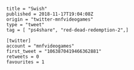 ```
title = "Swish"
published = 2018-11-17T19:04:08Z
origin = "twitter-mnfvideogames"
type = "tweet"
tag = [ "ps4share", "red-dead-redemption-2",]

[twitter]
account = "mnfvideogames"
first_tweet = "1063870419466362881"
retweets = 0
favourites = 1
```

<p class='image'><img src='https://mnf.m17s.net/2018/11/17/DsOggYmX4AENYYK.jpg' alt=''></p>

